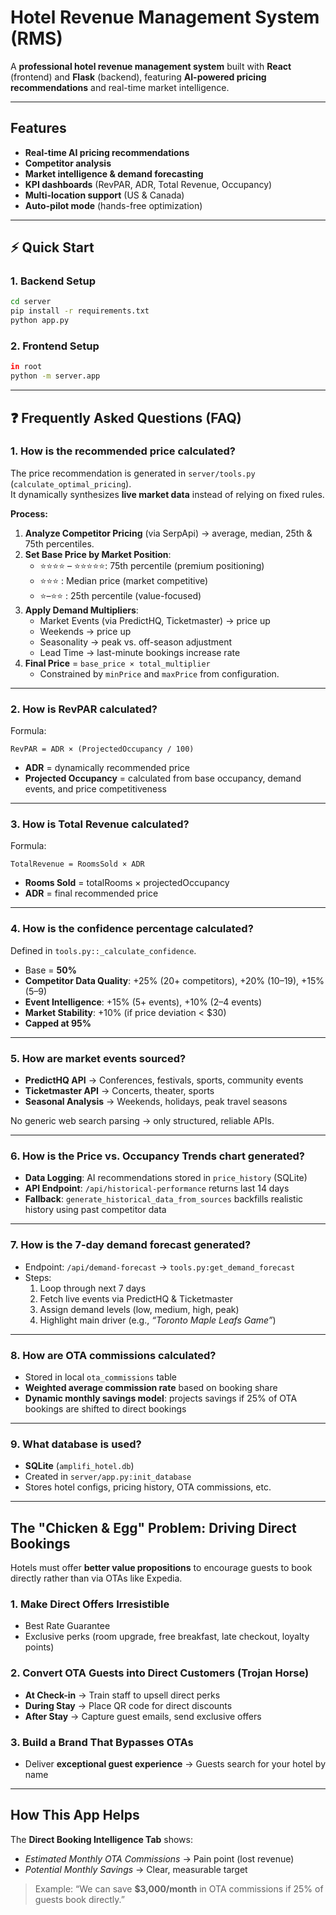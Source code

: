 # Hotel Revenue Management System (RMS)

A **professional hotel revenue management system** built with **React** (frontend) and **Flask** (backend), featuring **AI-powered pricing recommendations** and real-time market intelligence.  

---

##  Features

-  **Real-time AI pricing recommendations**  
-  **Competitor analysis**  
-  **Market intelligence & demand forecasting**  
-  **KPI dashboards** (RevPAR, ADR, Total Revenue, Occupancy)  
-  **Multi-location support** (US & Canada)  
-  **Auto-pilot mode** (hands-free optimization)  

---

## ⚡ Quick Start

### 1. Backend Setup
```bash
cd server
pip install -r requirements.txt
python app.py
```

### 2. Frontend Setup
```bash
in root
python -m server.app
```

---

## ❓ Frequently Asked Questions (FAQ)

### 1. How is the **recommended price** calculated?  
The price recommendation is generated in `server/tools.py` (`calculate_optimal_pricing`).  
It dynamically synthesizes **live market data** instead of relying on fixed rules.  

**Process:**
1. **Analyze Competitor Pricing** (via SerpApi) → average, median, 25th & 75th percentiles.  
2. **Set Base Price by Market Position**:  
   - ⭐⭐⭐⭐ – ⭐⭐⭐⭐⭐: 75th percentile (premium positioning)  
   - ⭐⭐⭐                  : Median price (market competitive)  
   - ⭐–⭐⭐                 : 25th percentile (value-focused)  
3. **Apply Demand Multipliers**:  
   -  Market Events (via PredictHQ, Ticketmaster) → price up  
   -  Weekends → price up  
   -  Seasonality → peak vs. off-season adjustment  
   -  Lead Time → last-minute bookings increase rate  
4. **Final Price** = `base_price × total_multiplier`  
   - Constrained by `minPrice` and `maxPrice` from configuration.  

---

### 2. How is **RevPAR** calculated?  
Formula:  
```
RevPAR = ADR × (ProjectedOccupancy / 100)
```
- **ADR** = dynamically recommended price  
- **Projected Occupancy** = calculated from base occupancy, demand events, and price competitiveness  

---

### 3. How is **Total Revenue** calculated?  
Formula:  
```
TotalRevenue = RoomsSold × ADR
```
- **Rooms Sold** = totalRooms × projectedOccupancy  
- **ADR** = final recommended price  

---

### 4. How is the **confidence percentage** calculated?  
Defined in `tools.py::_calculate_confidence`.  

- Base = **50%**  
- **Competitor Data Quality**: +25% (20+ competitors), +20% (10–19), +15% (5–9)  
- **Event Intelligence**: +15% (5+ events), +10% (2–4 events)  
- **Market Stability**: +10% (if price deviation < $30)  
- **Capped at 95%**  

---

### 5. How are **market events** sourced?  
- **PredictHQ API** → Conferences, festivals, sports, community events  
- **Ticketmaster API** → Concerts, theater, sports  
- **Seasonal Analysis** → Weekends, holidays, peak travel seasons  

 No generic web search parsing → only structured, reliable APIs.  

---

### 6. How is the **Price vs. Occupancy Trends** chart generated?  
- **Data Logging**: AI recommendations stored in `price_history` (SQLite)  
- **API Endpoint**: `/api/historical-performance` returns last 14 days  
- **Fallback**: `generate_historical_data_from_sources` backfills realistic history using past competitor data  

---

### 7. How is the **7-day demand forecast** generated?  
- Endpoint: `/api/demand-forecast` → `tools.py:get_demand_forecast`  
- Steps:  
  1. Loop through next 7 days  
  2. Fetch live events via PredictHQ & Ticketmaster  
  3. Assign demand levels (low, medium, high, peak)  
  4. Highlight main driver (e.g., *“Toronto Maple Leafs Game”*)  

---

### 8. How are **OTA commissions** calculated?  
- Stored in local `ota_commissions` table  
- **Weighted average commission rate** based on booking share  
- **Dynamic monthly savings model**: projects savings if 25% of OTA bookings are shifted to direct bookings  

---

### 9. What **database** is used?  
- **SQLite** (`amplifi_hotel.db`)  
- Created in `server/app.py:init_database`  
- Stores hotel configs, pricing history, OTA commissions, etc.  

---

##  The "Chicken & Egg" Problem: Driving Direct Bookings

Hotels must offer **better value propositions** to encourage guests to book directly rather than via OTAs like Expedia.

### 1. Make Direct Offers Irresistible  
-  Best Rate Guarantee  
-  Exclusive perks (room upgrade, free breakfast, late checkout, loyalty points)  

### 2. Convert OTA Guests into Direct Customers (Trojan Horse)  
-  **At Check-in** → Train staff to upsell direct perks  
-  **During Stay** → Place QR code for direct discounts  
-  **After Stay** → Capture guest emails, send exclusive offers  

### 3. Build a Brand That Bypasses OTAs  
- Deliver **exceptional guest experience** → Guests search for your hotel by name  

---

##  How This App Helps  

The **Direct Booking Intelligence Tab** shows:  
-  *Estimated Monthly OTA Commissions* → Pain point (lost revenue)  
-  *Potential Monthly Savings* → Clear, measurable target  

> Example: “We can save **$3,000/month** in OTA commissions if 25% of guests book directly.”

